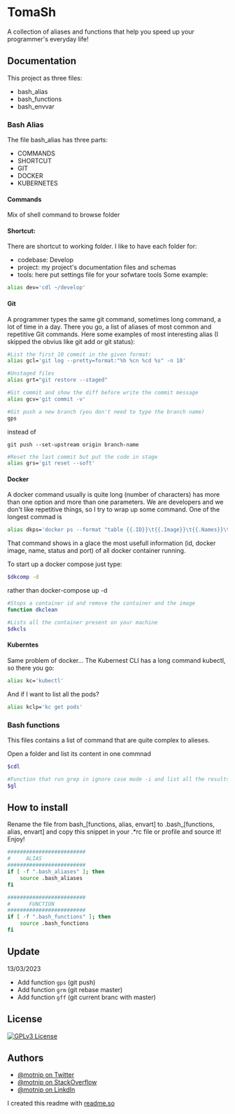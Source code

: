 
# TomaSh
A collection of aliases and functions that help you speed up your programmer's everyday life!

## Documentation

This project as three files:
- bash_alias
- bash_functions
- bash_envvar
  
### Bash Alias
The file bash_alias has three parts:
- COMMANDS
- SHORTCUT
- GIT
- DOCKER
- KUBERNETES

#### Commands
Mix of shell command to browse folder

#### Shortcut: 
There are shortcut to working folder.
I like to have each folder for:
 - codebase: Develop
 - project: my project's documentation files and schemas
 - tools: here put settings file for your sofwtare tools
Some example:
``` bash
alias dev='cdl ~/develop'
```
#### Git
A programmer types the same git command, sometimes long command, a lot of time in a day. 
There you go, a list of aliases of most common and repetitive Git commands.
Here some examples of most interesting alias (I skipped the obvius like git add or git status):
``` bash
#List the first 10 commit in the given format:
alias gcl='git log --pretty=format:"%h %cn %cd %s" -n 10'
```

``` bash
#Unstaged files
alias grt="git restore --staged"
```

``` bash
#Git commit and show the diff before write the commit message
alias gcv='git commit -v'
```

``` bash
#Git push a new branch (you don't need to type the branch name)
gps 
```
instead of
```
git push --set-upstream origin branch-name
```

``` bash
#Reset the last commit but put the code in stage
alias grs='git reset --soft'
```
#### Docker
A docker command usually is quite long (number of characters) has more than one option and more than one parameters. 
We are developers and we don't like repetitive things, so I try to wrap up some command.
One of the longest commad is
``` bash
alias dkps='docker ps --format "table {{.ID}}\t{{.Image}}\t{{.Names}}\t{{.Status}}\t{{.Ports}}"'
```
That command shows in a glace the most usefull information (id, docker image, name, status and port) of all docker container running.

To start up a docker compose just type:
``` bash
$dkcomp -d
```
rather than docker-compose up -d

``` bash
#Stops a container id and remove the container and the image
function dkclean 
```

``` bash
#Lists all the container present on your machine
$dkcls
```
#### Kuberntes
Same problem of docker...
The Kubernest CLI has a long command kubectl, so there you go:
``` bash
alias kc='kubectl'
```
And if I want to list all the pods?
``` bash
alias kclp='kc get pods'
```
### Bash functions
This files contains a list of command that are quite complex to alieses.

Open a folder and list its content in one commnad
``` bash
$cdl
```

``` bash
#Function that run grep in ignore case mode -i and list all the results
$gl 
```

## How to install
Rename the file from bash_[functions, alias, envart] to .bash_[functions, alias, envart] and copy this snippet in your .*rc file or profile and source it! Enjoy!

```bash
#########################
#     ALIAS
#########################
if [ -f ".bash_aliases" ]; then
	source .bash_aliases
fi

#########################
#      FUNCTION
#########################
if [ -f ".bash_functions" ]; then
	source .bash_functions
fi
```

## Update
13/03/2023 
- Add function ```gps``` (git push)
- Add function ```grm``` (git rebase master)
- Add function ```gff``` (git current branc with master) 


## License

[![GPLv3 License](https://img.shields.io/badge/License-GPL%20v3-yellow.svg)](https://opensource.org/licenses/)

  
## Authors

- [@motnip on Twitter](https://twitter.com/motnip)
- [@motnip on StackOverflow](https://stackoverflow.com/users/7395303/tomas-pinto)
- [@motnip on LinkdIn](www.linkedin.com/in/tomas-pinto-motnip)

I created this readme with [readme.so](https://readme.so/) 



  
